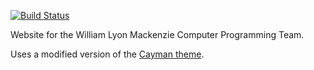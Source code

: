 [![Build Status](https://travis-ci.org/mcpt/mcpt.github.io.svg?branch=master)](https://travis-ci.org/mcpt/mcpt.github.io)

Website for the William Lyon Mackenzie Computer Programming Team.

Uses a modified version of the [Cayman theme](https://github.com/pages-themes/cayman).
